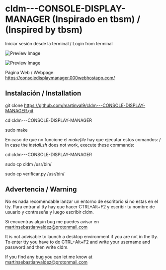 # cldm---CONSOLE-DISPLAY-MANAGER (Inspirado en tbsm) / (Inspired by tbsm)
Iniciar sesión desde la terminal / Login from terminal

![Preview Image](https://github.com/martinval9/cldm---CONSOLE-DISPLAY-MANAGER/blob/main/img/img1.png)

![Preview Image](https://github.com/martinval9/cldm---CONSOLE-DISPLAY-MANAGER/blob/main/img/img2.png)

Página Web / Webpage: https://consoledisplaymanager.000webhostapp.com/

## Instalación / Installation
git clone https://github.com/martinval9/cldm---CONSOLE-DISPLAY-MANAGER.git

cd cldm---CONSOLE-DISPLAY-MANAGER

sudo make

En caso de que no funcione el _makefile_ hay que ejecutar estos comandos: / In case the _install.sh_ does not work, execute these commands:

cd cldm---CONSOLE-DISPLAY-MANAGER

sudo cp cldm /usr/bin/

sudo cp verificar.py /usr/bin/

## Advertencia / Warning

No es nada recomendable lanzar un entorno de escritorio si no estas en el tty.
Para entrar al tty hay que hacer CTRL+Alt+F2 y escribir tu nombre de usuario y contraseña y luego escribir cldm.

Si encuentras algún bug me puedes avisar en martinsebastianvaldez@protonmail.com

It is not advisable to launch a desktop environment if you are not in the tty.
To enter tty you have to do CTRL+Alt+F2 and write your username and password and then write cldm.

If you find any bug you can let me know at martinsebastianvaldez@protonmail.com
